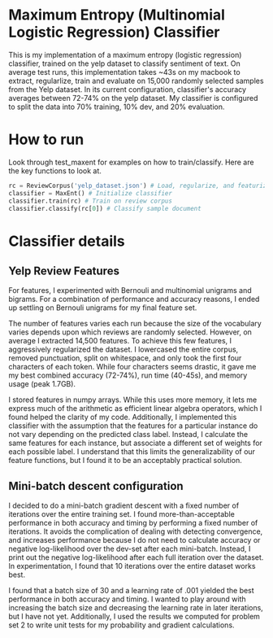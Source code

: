 # Maximum Entropy (Multinomial Logistic Regression) Classifier
This is my implementation of a maximum entropy (logistic regression) classifier, trained on the yelp dataset to classify sentiment of text. On average test runs, this implementation takes ~43s on my macbook to extract, regularlize, train and evaluate on 15,000 randomly selected samples from the Yelp dataset. In its current configuration, classifier's accuracy averages between 72-74% on the yelp dataset. My classifier is configured to split the data into 70% training, 10% dev, and 20% evaluation.

# How to run
Look through test_maxent for examples on how to train/classify. Here are the key functions to look at.

```Python
rc = ReviewCorpus('yelp_dataset.json') # Load, regularize, and featurize documents from corpus
classifier = MaxEnt() # Initialize classifier
classifier.train(rc) # Train on review corpus
classifier.classify(rc[0]) # Classify sample document
```

# Classifier details

## Yelp Review Features
For features, I experimented with Bernouli and multinomial unigrams and bigrams. For a combination of performance and accuracy reasons, I ended up settling on Bernouli unigrams for my final feature set.

The number of features varies each run because the size of the vocabulary varies depends upon which reviews are randomly selected. However, on average I extracted 14,500 features. To achieve this few features, I aggressively regularized the dataset. I lowercased the entire corpus, removed punctuation, split on whitespace, and only took the first four characters of each token. While four characters seems drastic, it gave me my best combined accuracy (72-74%), run time (40-45s), and memory usage (peak 1.7GB).

I stored features in numpy arrays. While this uses more memory, it lets me express much of the arithmetic as efficient linear algebra operators, which I found helped the clarity of my code. Additionally, I implemented this classifier with the assumption that the features for a particular instance do not vary depending on the predicted class label. Instead, I calculate the same features for each instance, but associate a different set of weights for each possible label. I understand that this limits the generalizability of our feature functions, but I found it to be an acceptably practical solution.

## Mini-batch descent configuration
I decided to do a mini-batch gradient descent with a fixed number of iterations over the entire training set. I found more-than-acceptable performance in both accuracy and timing by performing a fixed number of iterations. It avoids the complication of dealing with detecting convergence, and increases performance because I do not need to calculate accuracy or negative log-likelihood over the dev-set after each mini-batch. Instead, I print out the negative log-likelihood after each full iteration over the dataset. In experimentation, I found that 10 iterations over the entire dataset works best.

I found that a batch size of 30 and a learning rate of .001 yielded the best performance in both accuracy and timing. I wanted to play around with increasing the batch size and decreasing the learning rate in later iterations, but I have not yet. Additionally, I used the results we computed for problem set 2 to write unit tests for my probability and gradient calculations.
